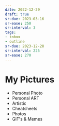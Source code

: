 ```yaml
---
date: 2022-12-29
draft: true
sr-due: 2023-03-16
sr-ease: 250
sr-interval: 3
tags:
- inbox
- outline
sr-due: 2023-12-28
sr-interval: 225
sr-ease: 270
---
```


# My Pictures

- Personal Photo
- Personal ART
- Artistic
- Cheatsheets
- Photos
- GIF's & Memes
